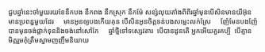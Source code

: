 ជួបឆ្នាំ​នេះ​ចាំ​មួយ​រយ​ខែ​នឹក​បង នឹក​ពង នឹក​ស្រុក នឹក​ម៉ែ សន្សំ​លុយ​តាំងពី​ពីរ​ឆ្នាំ​មុន​បើ​សិន​មាន​យី​អ៊ុន​មាន​ប្រពន្ធ​មួយ​ដែរ     មាន​អូន​ឲ្យ​បង​កើយ​គុន បើសិន​អូន​ចិត្ត​ទន់​បង​សម្លេះលក់ស្រែ     ញ៉ែ​មែន​បង​ញ៉ែបាន​មុន​ចង់​ផ្តាក់​ទុន​និង​ចង់​នៅ​សៅកែ     ឆ្នាំថ្មី​ទៅ​ទស្សេវតារ  បើ​បាន​ដូនតើ អ្នក​អើយ​គួរ​គប្បី  បើ​គ្មាន​មិត្ត​រួម​កុំ​ត្រឹម​ស្នាម​ញញឹម​និយាយ